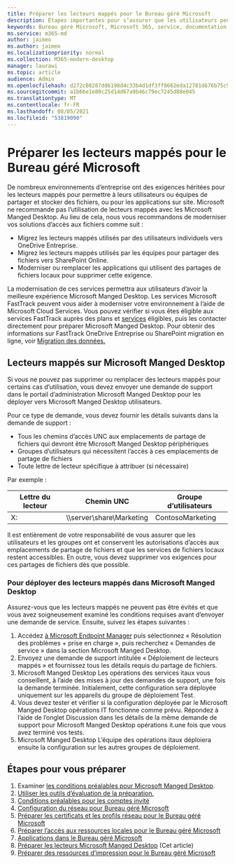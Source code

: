 ```yaml
---
title: Préparer les lecteurs mappés pour le Bureau géré Microsoft
description: Étapes importantes pour s’assurer que les utilisateurs peuvent accéder aux données sur des lecteurs mappés
keywords: Bureau géré Microsoft, Microsoft 365, service, documentation
ms.service: m365-md
author: jaimeo
ms.author: jaimeo
ms.localizationpriority: normal
ms.collection: M365-modern-desktop
manager: laurawi
ms.topic: article
audience: Admin
ms.openlocfilehash: d272c08287dd6198d4c33b4d1df3ff8662eda12781d676b75c93189d08409de7
ms.sourcegitcommit: a1b66e1e80c25d14d67a9b46c79ec7245d88e045
ms.translationtype: MT
ms.contentlocale: fr-FR
ms.lasthandoff: 08/05/2021
ms.locfileid: "53819090"
---
```

#  <a name="prepare-mapped-drives-for-microsoft-managed-desktop"></a>Préparer les lecteurs mappés pour le Bureau géré Microsoft

De nombreux environnements d’entreprise ont des exigences héritées pour les lecteurs mappés pour permettre à leurs utilisateurs ou équipes de partager et stocker des fichiers, ou pour les applications sur site. Microsoft ne recommande pas l’utilisation de lecteurs mappés avec les Microsoft Manged Desktop. Au lieu de cela, nous vous recommandons de moderniser vos solutions d’accès aux fichiers comme suit :
  
- Migrez les lecteurs mappés utilisés par des utilisateurs individuels vers OneDrive Entreprise. 
- Migrez les lecteurs mappés utilisés par les équipes pour partager des fichiers vers SharePoint Online. 
- Moderniser ou remplacer les applications qui utilisent des partages de fichiers locaux pour supprimer cette exigence.
  
La modernisation de ces services permettra aux utilisateurs d’avoir la meilleure expérience Microsoft Manged Desktop. Les services Microsoft FastTrack peuvent vous aider à moderniser votre environnement à l’aide de Microsoft Cloud Services. Vous pouvez vérifier si vous êtes éligible aux services FastTrack auprès des plans et [services](/fasttrack/m365-eligible-services-and-plans) éligibles, puis les contacter directement pour préparer Microsoft Manged Desktop. Pour obtenir des informations sur FastTrack OneDrive Entreprise ou SharePoint migration en ligne, voir [Migration des données.](/fasttrack/o365-data-migration)

## <a name="mapped-drives-on-microsoft-managed-desktop"></a>Lecteurs mappés sur Microsoft Manged Desktop
 
Si vous ne pouvez pas supprimer ou remplacer des lecteurs mappés pour certains cas d’utilisation, vous devez envoyer une demande de support dans le portail d’administration Microsoft Manged Desktop pour les déployer vers Microsoft Manged Desktop utilisateurs.
    
Pour ce type de demande, vous devez fournir les détails suivants dans la demande de support : 

- Tous les chemins d’accès UNC aux emplacements de partage de fichiers qui devront être Microsoft Manged Desktop périphériques 
- Groupes d’utilisateurs qui nécessitent l’accès à ces emplacements de partage de fichiers 
- Toute lettre de lecteur spécifique à attribuer (si nécessaire)

Par exemple :

| Lettre du lecteur | Chemin UNC | Groupe d’utilisateurs |
|--------------|----------|------------|
| X:  | \\\server\share\Marketing | ContosoMarketing |

Il est entièrement de votre responsabilité de vous assurer que les utilisateurs et les groupes ont et conservent les autorisations d’accès aux emplacements de partage de fichiers et que les services de fichiers locaux restent accessibles. En outre, vous devez supprimer vos exigences pour ces partages de fichiers dès que possible.

### <a name="to-have-mapped-drives-deployed-in-microsoft-managed-desktop"></a>Pour déployer des lecteurs mappés dans Microsoft Manged Desktop
 
Assurez-vous que les lecteurs mappés ne peuvent pas être évités et que vous avez soigneusement examiné les conditions requises avant d’envoyer une demande de service. Ensuite, suivez les étapes suivantes :

1. Accédez [à Microsoft Endpoint Manager](https://endpoint.microsoft.com/) puis sélectionnez « Résolution des problèmes + prise en charge », puis recherchez « Demandes de service » dans la section Microsoft Manged Desktop.  
2. Envoyez une demande de support intitulée « Déploiement de lecteurs mappés » et fournissez tous les détails requis du partage de fichiers.  
3. Microsoft Manged Desktop Les opérations des services itaux vous conseillent, à l’aide des mises à jour des demandes de support, une fois la demande terminée. Initialement, cette configuration sera déployée uniquement sur les appareils du groupe de déploiement Test.  
4. Vous devez tester et vérifier si la configuration déployée par le Microsoft Manged Desktop opérations IT fonctionne comme prévu. Répondez à l’aide de l’onglet Discussion dans les détails de la même demande de support pour Microsoft Manged Desktop opérations it.une fois que vous avez terminé vos tests.  
5. Microsoft Manged Desktop L’équipe des opérations itaux déploiera ensuite la configuration sur les autres groupes de déploiement. 

## <a name="steps-to-get-ready"></a>Étapes pour vous préparer

1. Examiner [les conditions préalables pour Microsoft Manged Desktop](prerequisites.md).
2. [Utiliser les outils d’évaluation de la préparation.](readiness-assessment-tool.md)
3. [Conditions préalables pour les comptes invité](guest-accounts.md)
4. [Configuration du réseau pour Bureau géré Microsoft](network.md)
5. [Préparer les certificats et les profils réseau pour le Bureau géré Microsoft](certs-wifi-lan.md)
6. [Préparer l’accès aux ressources locales pour le Bureau géré Microsoft](authentication.md)
7. [Applications dans le Bureau géré Microsoft](apps.md)
8. [Préparer les lecteurs Microsoft Manged Desktop](mapped-drives.md) (Cet article)
9. [Préparer des ressources d’impression pour le Bureau géré Microsoft](printing.md)
